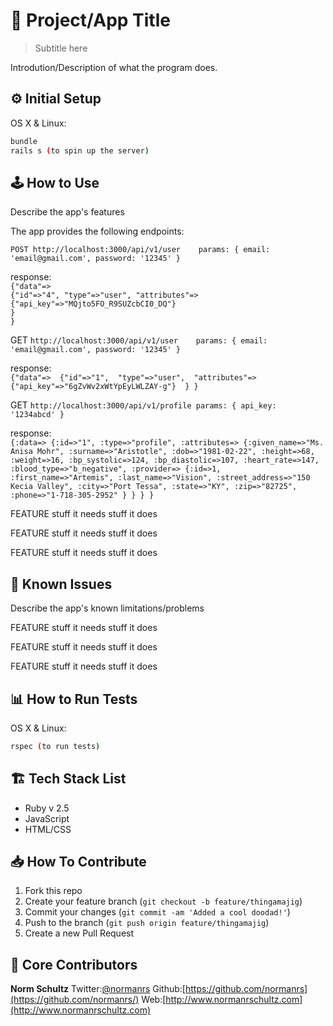 # 📱 Project/App Title
> Subtitle here

Introdution/Description of what the program does.

## ⚙️ Initial Setup

OS X & Linux:

```sh
bundle
rails s (to spin up the server)
```

## 🕹 How to Use

Describe the app's features

The app provides the following endpoints:

`POST http://localhost:3000/api/v1/user    params: { email: 'email@gmail.com', password: '12345' }`

response:<br/>
`{"data"=>`<br/>
  `{"id"=>"4", "type"=>"user", "attributes"=>`<br/>
  	`{"api_key"=>"MQjto5FO_R9SUZcbCI0_DQ"}`<br/>
  `}`<br/>
`}`<br/>

GET  `http://localhost:3000/api/v1/user    params: { email: 'email@gmail.com', password: '12345' }`

response:<br/>
`{"data"=> 
  {"id"=>"1", 
   "type"=>"user", 
   "attributes"=> 
  		{"api_key"=>"6gZvWv2xWtYpEyLWLZAY-g"} 
  }
}`

GET  `http://localhost:3000/api/v1/profile params: { api_key: '1234abcd' }`

response:<br/>
`{:data=>
  {:id=>"1",
   :type=>"profile",
   :attributes=>
    {:given_name=>"Ms. Anisa Mohr",
     :surname=>"Aristotle",
     :dob=>"1981-02-22",
     :height=>68,
     :weight=>16,
     :bp_systolic=>124,
     :bp_diastolic=>107,
     :heart_rate=>147,
     :blood_type=>"b_negative",
     :provider=>
      {:id=>1,
       :first_name=>"Artemis",
       :last_name=>"Vision",
       :street_address=>"150 Kecia Valley",
       :city=>"Port Tessa",
       :state=>"KY",
       :zip=>"82725",
       :phone=>"1-718-305-2952"
	   }
	  }
  }
 }`

FEATURE
stuff it needs
stuff it does

FEATURE
stuff it needs
stuff it does

FEATURE
stuff it needs
stuff it does

## 🚧 Known Issues

Describe the app's known limitations/problems

FEATURE
stuff it needs
stuff it does

FEATURE
stuff it needs
stuff it does

FEATURE
stuff it needs
stuff it does

## 📊 How to Run Tests

OS X & Linux:

```sh
rspec (to run tests)
```

## 🏗 Tech Stack List

* Ruby v 2.5
* JavaScript
* HTML/CSS

## 📥 How To Contribute

1. Fork this repo
2. Create your feature branch (`git checkout -b feature/thingamajig`)
3. Commit your changes (`git commit -am 'Added a cool doodad!'`)
4. Push to the branch (`git push origin feature/thingamajig`)
5. Create a new Pull Request

## 🚀 Core Contributors

**Norm Schultz**
Twitter:[@normanrs](https://twitter.com/normanrs)
Github:[https://github.com/normanrs](https://github.com/normanrs/)
Web:[http://www.normanrschultz.com](http://www.normanrschultz.com)
